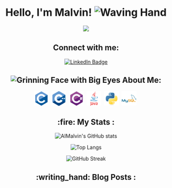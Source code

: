 <h1 align="center">Hello, I'm Malvin! <img src="https://raw.githubusercontent.com/Tarikul-Islam-Anik/Animated-Fluent-Emojis/master/Emojis/Hand%20gestures/Waving%20Hand.png" alt="Waving Hand" width="25" height="25" /></h1>

<p align="center">
  <img src="https://user-images.githubusercontent.com/74038190/212749447-bfb7e725-6987-49d9-ae85-2015e3e7cc41.gif" width="500">
</p>

<h2 align="center">Connect with me:</h2>
<p align="center">
  <a href="your-linkedin-URL">
    <img src="https://img.shields.io/badge/LinkedIn-blue?style=for-the-badge&logo=linkedin&logoColor=white" alt="LinkedIn Badge"/>
  </a>
</p>

<h2 align="center"><img src="https://raw.githubusercontent.com/Tarikul-Islam-Anik/Animated-Fluent-Emojis/master/Emojis/Smilies/Grinning%20Face%20with%20Big%20Eyes.png" alt="Grinning Face with Big Eyes" width="25" height="25" /> About Me:</h2>
<p align="center">
  <img src="https://github.com/devicons/devicon/blob/master/icons/c/c-original.svg" title="C" alt="C" width="40" height="40"/>&nbsp;
  <img src="https://github.com/devicons/devicon/blob/master/icons/cplusplus/cplusplus-original.svg" title="C++" alt="C++" width="40" height="40"/>&nbsp;
  <img src="https://github.com/devicons/devicon/blob/master/icons/csharp/csharp-original.svg" title="C#" alt="C#" width="40" height="40"/>&nbsp;
  <img src="https://github.com/devicons/devicon/blob/master/icons/java/java-original-wordmark.svg" title="Java" alt="Java" width="40" height="40"/>&nbsp;
  <img src="https://github.com/devicons/devicon/blob/master/icons/python/python-original.svg" title="Python" alt="Python" width="40" height="40"/>&nbsp;
  <img src="https://github.com/devicons/devicon/blob/master/icons/mysql/mysql-original-wordmark.svg" title="SQL" alt="SQL" width="40" height="40"/>&nbsp;
</p>

<h2 align="center">:fire: My Stats :</h2>

<p align="center">
  <img src="https://github-readme-stats.vercel.app/api?username=AIMalvin&show_icons=true&theme=radical" alt="AIMalvin's GitHub stats"/>
</p>
<p align="center">
  <img src="https://github-readme-stats.vercel.app/api/top-langs/?username=AIMalvin&layout=compact" alt="Top Langs"/>
</p>
<p align="center">
  <img src="http://github-readme-streak-stats.herokuapp.com?user=AIMalvin&theme=default" alt="GitHub Streak"/>
</p>

<h2 align="center">:writing_hand: Blog Posts :</h2>
<p align="center"> <!-- BLOG-POST-LIST:START --> <!-- The markdown here will be automatically populated with your latest 
